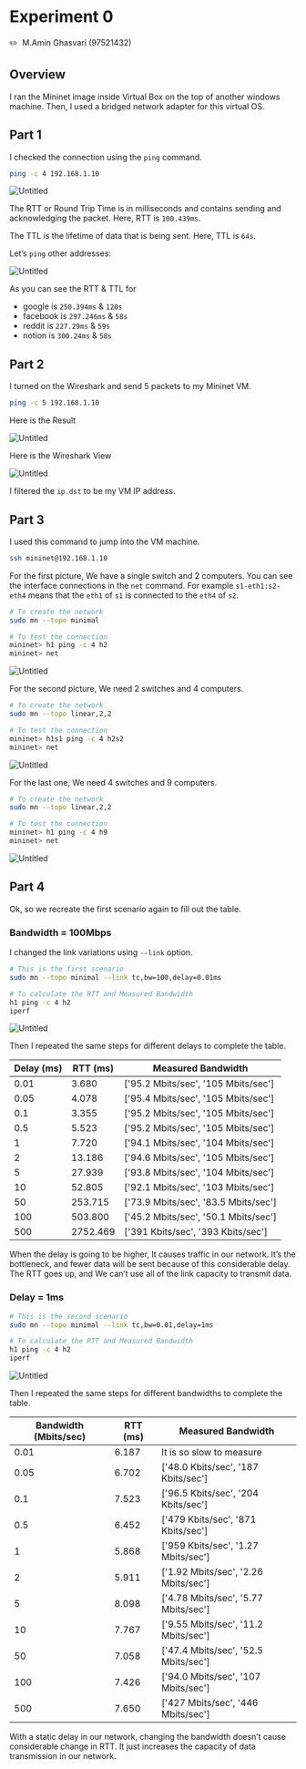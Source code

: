 # Experiment 0

✏️  M.Amin Ghasvari  (97521432)

## Overview

I ran the Mininet image inside Virtual Box on the top of another windows machine. Then, I used a bridged network adapter for this virtual OS. 

## Part 1

I checked the connection using the `ping` command.

```bash
ping -c 4 192.168.1.10
```

![Untitled](Network/Laboratory%20a293b/Experiment%20179d8/Untitled.png)

The RTT or Round Trip Time is in milliseconds and contains sending and acknowledging the packet. Here, RTT is `100.439ms`.

The TTL is the lifetime of data that is being sent. Here, TTL is `64s`. 

Let’s `ping` other addresses:

![Untitled](Network/Laboratory%20a293b/Experiment%20179d8/Untitled%201.png)

As you can see the RTT & TTL for

- google is `250.394ms` & `120s`
- facebook is `297.246ms` & `58s`
- reddit is `227.29ms` & `59s`
- notion is `300.24ms` & `58s`

## Part 2

I turned on the Wireshark and send 5 packets to my Mininet VM.

```bash
ping -c 5 192.168.1.10
```

Here is the Result

![Untitled](Network/Laboratory%20a293b/Experiment%20179d8/Untitled%202.png)

Here is the Wireshark View

![Untitled](Network/Laboratory%20a293b/Experiment%20179d8/Untitled%203.png)

I filtered the `ip.dst` to be my VM IP address.

## Part 3

I used this command to jump into the VM machine.

```bash
ssh mininet@192.168.1.10
```

For the first picture, We have a single switch and 2 computers. You can see the interface connections in the `net` command. For example `s1-eth1:s2-eth4` means that the `eth1` of `s1` is connected to the `eth4` of `s2`.

```bash
# To create the network
sudo mn --topo minimal

# To test the connection
mininet> h1 ping -c 4 h2
mininet> net
```

![Untitled](Network/Laboratory%20a293b/Experiment%20179d8/Untitled%204.png)

For the second picture, We need 2 switches and 4 computers.

```bash
# To create the network
sudo mn --topo linear,2,2

# To test the connection
mininet> h1s1 ping -c 4 h2s2
mininet> net
```

![Untitled](Network/Laboratory%20a293b/Experiment%20179d8/Untitled%205.png)

For the last one, We need 4 switches and 9 computers.

```bash
# To create the network
sudo mn --topo linear,2,2

# To test the connection
mininet> h1 ping -c 4 h9
mininet> net
```

![Untitled](Network/Laboratory%20a293b/Experiment%20179d8/Untitled%206.png)

## Part 4

Ok, so we recreate the first scenario again to fill out the table.

### Bandwidth = 100Mbps

I changed the link variations using `--link` option.

```bash
# This is the first scenario
sudo mn --topo minimal --link tc,bw=100,delay=0.01ms

# To calculate the RTT and Measured Bandwidth
h1 ping -c 4 h2
iperf
```

![Untitled](Network/Laboratory%20a293b/Experiment%20179d8/Untitled%207.png)

Then I repeated the same steps for different delays to complete the table.

| Delay (ms) | RTT (ms) | Measured Bandwidth |
| --- | --- | --- |
| 0.01 | 3.680 | ['95.2 Mbits/sec', '105 Mbits/sec'] |
| 0.05 | 4.078 | ['95.4 Mbits/sec', '105 Mbits/sec'] |
| 0.1 | 3.355 | ['95.2 Mbits/sec', '105 Mbits/sec'] |
| 0.5 | 5.523 | ['95.2 Mbits/sec', '105 Mbits/sec'] |
| 1 | 7.720 | ['94.1 Mbits/sec', '104 Mbits/sec'] |
| 2 | 13.186 | ['94.6 Mbits/sec', '105 Mbits/sec'] |
| 5 | 27.939 | ['93.8 Mbits/sec', '104 Mbits/sec'] |
| 10 | 52.805 | ['92.1 Mbits/sec', '103 Mbits/sec'] |
| 50 | 253.715 | ['73.9 Mbits/sec', '83.5 Mbits/sec'] |
| 100 | 503.800 | ['45.2 Mbits/sec', '50.1 Mbits/sec'] |
| 500 | 2752.469 | ['391 Kbits/sec', '393 Kbits/sec'] |

When the delay is going to be higher, It causes traffic in our network. It’s the bottleneck, and fewer data will be sent because of this considerable delay. The RTT goes up, and We can’t use all of the link capacity to transmit data.

### Delay = 1ms

```bash
# This is the second scenario
sudo mn --topo minimal --link tc,bw=0.01,delay=1ms

# To calculate the RTT and Measured Bandwidth
h1 ping -c 4 h2
iperf
```

![Untitled](Network/Laboratory%20a293b/Experiment%20179d8/Untitled%208.png)

Then I repeated the same steps for different bandwidths to complete the table.

| Bandwidth (Mbits/sec) | RTT (ms) | Measured Bandwidth |
| --- | --- | --- |
| 0.01 | 6.187 | It is so slow to measure |
| 0.05 | 6.702 | ['48.0 Kbits/sec', '187 Kbits/sec'] |
| 0.1 | 7.523 | ['96.5 Kbits/sec', '204 Kbits/sec'] |
| 0.5 | 6.452 | ['479 Kbits/sec', '871 Kbits/sec'] |
| 1 | 5.868 | ['959 Kbits/sec', '1.27 Mbits/sec'] |
| 2 | 5.911 | ['1.92 Mbits/sec', '2.26 Mbits/sec'] |
| 5 | 8.098 | ['4.78 Mbits/sec', '5.77 Mbits/sec'] |
| 10 | 7.767 | ['9.55 Mbits/sec', '11.2 Mbits/sec'] |
| 50 | 7.058 | ['47.4 Mbits/sec', '52.5 Mbits/sec'] |
| 100 | 7.426 | ['94.0 Mbits/sec', '107 Mbits/sec'] |
| 500 | 7.650 | ['427 Mbits/sec', '446 Mbits/sec'] |

With a static delay in our network, changing the bandwidth doesn’t cause considerable change in RTT. It just increases the capacity of data transmission in our network.